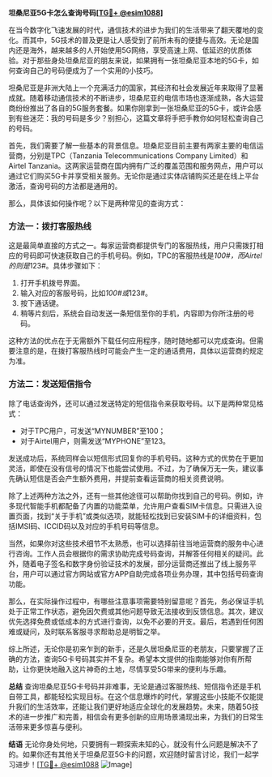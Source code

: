 **坦桑尼亚5G卡怎么查询号码[[TG💪+ @esim1088](https://t.me/s/esim1088)]**

在当今数字化飞速发展的时代，通信技术的进步为我们的生活带来了翻天覆地的变化。而其中，5G技术的普及更是让人感受到了前所未有的便捷与高效。无论是国内还是海外，越来越多的人开始使用5G网络，享受高速上网、低延迟的优质体验。对于那些身处坦桑尼亚的朋友来说，如果拥有一张坦桑尼亚本地的5G卡，如何查询自己的号码便成为了一个实用的小技巧。

坦桑尼亚是非洲大陆上一个充满活力的国家，其经济和社会发展近年来取得了显著成就。随着移动通信技术的不断进步，坦桑尼亚的电信市场也逐渐成熟，各大运营商纷纷推出了各自的5G服务套餐。如果你刚拿到一张坦桑尼亚的5G卡，或许会感到有些迷茫：我的号码是多少？别担心，这篇文章将手把手教你如何轻松查询自己的号码。

首先，我们需要了解一些基本的背景信息。坦桑尼亚目前主要有两家主要的电信运营商，分别是TPC（Tanzania Telecommunications Company Limited）和Airtel Tanzania。这两家运营商在国内拥有广泛的覆盖范围和服务网点，用户可以通过它们购买5G卡并享受相关服务。无论你是通过实体店铺购买还是在线上平台激活，查询号码的方法都是通用的。

那么，具体该如何操作呢？以下是两种常见的查询方式：

### 方法一：拨打客服热线
这是最简单直接的方式之一。每家运营商都提供专门的客服热线，用户只需拨打相应的号码即可快速获取自己的手机号码。例如，TPC的客服热线是*100#，而Airtel的则是*123#。具体步骤如下：

1. 打开手机拨号界面。
2. 输入对应的客服号码，比如*100#或*123#。
3. 按下通话键。
4. 稍等片刻后，系统会自动发送一条短信至你的手机，内容即为你所注册的号码。

这种方法的优点在于无需额外下载任何应用程序，随时随地都可以完成查询。但需要注意的是，在拨打客服热线时可能会产生一定的通话费用，具体以运营商的规定为准。

### 方法二：发送短信指令
除了电话查询外，还可以通过发送特定的短信指令来获取号码。以下是两种常见格式：

- 对于TPC用户，可发送“MYNUMBER”至100；
- 对于Airtel用户，则需发送“MYPHONE”至123。

发送成功后，系统同样会以短信形式回复你的手机号码。这种方式的优势在于更加灵活，即使在没有信号的情况下也能尝试使用。不过，为了确保万无一失，建议事先确认短信是否会产生额外费用，并提前查看运营商的相关资费说明。

除了上述两种方法之外，还有一些其他途径可以帮助你找到自己的号码。例如，许多现代智能手机都配备了内置的功能菜单，允许用户查看SIM卡信息。只需进入设置页面，找到“关于手机”或类似选项，就能轻松找到已安装SIM卡的详细资料，包括IMSI码、ICCID码以及对应的手机号码等信息。

当然，如果你对这些技术细节不太熟悉，也可以选择前往当地运营商的服务中心进行咨询。工作人员会根据你的需求协助完成号码查询，并解答任何相关的疑问。此外，随着电子签名和数字身份验证技术的发展，部分运营商还推出了线上服务平台，用户可以通过官方网站或官方APP自助完成各项业务办理，其中包括号码查询功能。

那么，在实际操作过程中，有哪些注意事项需要特别留意呢？首先，务必保证手机处于正常工作状态，避免因欠费或其他问题导致无法接收到反馈信息。其次，建议优先选择免费或低成本的方式进行查询，以免不必要的开支。最后，若遇到任何困难或疑问，及时联系客服寻求帮助总是明智之举。

综上所述，无论你是初来乍到的新手，还是久居坦桑尼亚的老朋友，只要掌握了正确的方法，查询5G卡号码其实并不复杂。希望本文提供的指南能够对你有所帮助，让你更快地融入这片神奇的土地，尽情享受5G带来的便利与乐趣。

**总结**
查询坦桑尼亚5G卡号码并非难事，无论是通过客服热线、短信指令还是手机自带工具，都能轻松实现目标。在这个信息爆炸的时代，掌握这些小技能不仅能提升我们的生活效率，还能让我们更好地适应全球化的发展趋势。未来，随着5G技术的进一步推广和完善，相信会有更多创新的应用场景涌现出来，为我们的日常生活带来更多惊喜与便利。

**结语**
无论你身处何地，只要拥有一颗探索未知的心，就没有什么问题是解决不了的。如果你还有其他关于坦桑尼亚5G卡的问题，欢迎随时留言讨论，我们一起学习进步！[[TG💪+ @esim1088](https://t.me/s/esim1088) ![Image](https://i.postimg.cc/4NQfJmqS/Snipaste-2025-05-13-00-14-12.png)]